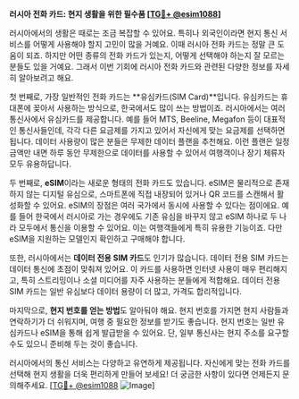 **러시아 전화 카드: 현지 생활을 위한 필수품 [[TG💪+ @esim1088](https://t.me/s/esim1088)]**

러시아에서의 생활은 때로는 조금 복잡할 수 있어요. 특히나 외국인이라면 현지 통신 서비스를 어떻게 사용해야 할지 고민이 많을 거예요. 이때 러시아 전화 카드는 정말 큰 도움이 되죠. 하지만 어떤 종류의 전화 카드가 있는지, 어떻게 선택해야 하는지 잘 모르는 분들도 있을 거예요. 그래서 이번 기회에 러시아 전화 카드와 관련된 다양한 정보를 자세히 알아보려고 해요.

첫 번째로, 가장 일반적인 전화 카드는 **유심카드(SIM Card)**입니다. 유심카드는 휴대폰에 꽂아서 사용하는 방식으로, 한국에서도 많이 쓰는 방법이죠. 러시아에서는 여러 통신사에서 유심카드를 제공합니다. 예를 들어 MTS, Beeline, Megafon 등이 대표적인 통신사들인데, 각각 다른 요금제를 가지고 있어서 자신에게 맞는 요금제를 선택하면 됩니다. 데이터 사용량이 많은 분들은 무제한 데이터 플랜을 추천해요. 이런 플랜은 일정 금액만 내면 하루 동안 무제한으로 데이터를 사용할 수 있어서 여행객이나 장기 체류자 모두 유용하답니다.

두 번째로, **eSIM**이라는 새로운 형태의 전화 카드도 있습니다. eSIM은 물리적으로 존재하지 않는 디지털 유심으로, 스마트폰에 직접 내장되어 있거나 QR 코드를 스캔해서 활성화할 수 있어요. eSIM의 장점은 여러 국가에서 동시에 사용할 수 있다는 점이에요. 예를 들어 한국에서 러시아로 가는 경우에도 기존 유심을 바꾸지 않고 eSIM 하나로 두 나라 모두에서 통신을 이용할 수 있어요. 이는 여행객들에게 특히 유용한 기능이죠. 다만 eSIM을 지원하는 모델인지 확인하고 구매해야 합니다.

또한, 러시아에서는 **데이터 전용 SIM 카드**도 인기가 많습니다. 데이터 전용 SIM 카드는 데이터 통신에 초점이 맞춰져 있어요. 이 카드를 사용하면 인터넷 사용이 매우 편리해지고, 특히 스트리밍이나 소셜 미디어를 자주 사용하는 분들에게 적합해요. 데이터 전용 SIM 카드는 일반 유심보다 데이터 용량이 더 많고, 가격도 합리적입니다.

마지막으로, **현지 번호를 얻는 방법**도 알아둬야 해요. 현지 번호를 가지면 현지 사람들과 연락하기가 더 쉬워지며, 여행 중 필요한 정보를 받기도 좋습니다. 현지 번호는 일반 유심카드나 eSIM을 통해 쉽게 발급받을 수 있어요. 단, 일부 통신사는 현지 주소를 요구할 수도 있으니 준비해 두는 것이 좋습니다.

러시아에서의 통신 서비스는 다양하고 유연하게 제공됩니다. 자신에게 맞는 전화 카드를 선택해 현지 생활을 더욱 편리하게 만들어 보세요! 더 궁금한 사항이 있다면 언제든지 문의해주세요. [[TG💪+ @esim1088](https://t.me/s/esim1088) ![Image](https://i.postimg.cc/Y0z9fWf4/image.png)]